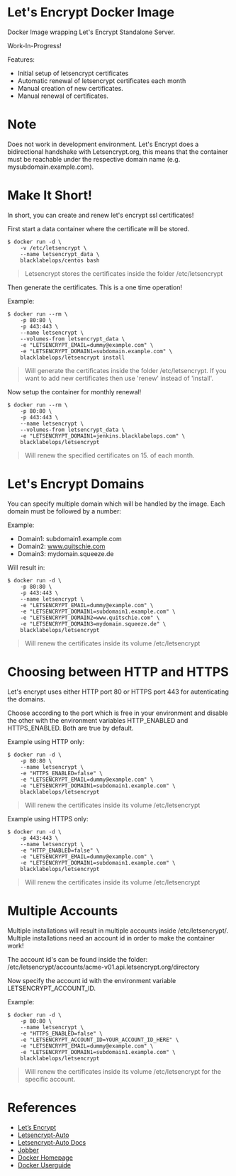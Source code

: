 # Let's Encrypt Docker Image

Docker Image wrapping Let's Encrypt Standalone Server.

Work-In-Progress!

Features:

* Initial setup of letsencrypt certificates
* Automatic renewal of letsencrypt certificates each month
* Manual creation of new certificates.
* Manual renewal of certificates.

# Note

Does not work in development environment. Let's Encrypt does a bidirectional handshake with Letsencrypt.org, this means that
the container must be reachable under the respective domain name (e.g. mysubdomain.example.com).

# Make It Short!

In short, you can create and renew let's encrypt ssl certificates!

First start a data container where the certificate will be stored.

~~~~
$ docker run -d \
    -v /etc/letsencrypt \
    --name letsencrypt_data \
    blacklabelops/centos bash
~~~~

> Letsencrypt stores the certificates inside the folder /etc/letsencrypt

Then generate the certificates. This is a one time operation!

Example:

~~~~
$ docker run --rm \
    -p 80:80 \
    -p 443:443 \
    --name letsencrypt \
    --volumes-from letsencrypt_data \
    -e "LETSENCRYPT_EMAIL=dummy@example.com" \
    -e "LETSENCRYPT_DOMAIN1=subdomain.example.com" \
    blacklabelops/letsencrypt install
~~~~

> Will generate the certificates inside the folder /etc/letsencrypt. If you want to add new certificates then use 'renew' instead of 'install'.

Now setup the container for monthly renewal!

~~~~
$ docker run --rm \
    -p 80:80 \
    -p 443:443 \
    --name letsencrypt \
    --volumes-from letsencrypt_data \
    -e "LETSENCRYPT_DOMAIN1=jenkins.blacklabelops.com" \
    blacklabelops/letsencrypt
~~~~

> Will renew the specified certificates on 15. of each month.

# Let's Encrypt Domains

You can specify multiple domain which will be handled by the image. Each domain must be followed by a number:

Example:

* Domain1: subdomain1.example.com
* Domain2: www.quitschie.com
* Domain3: mydomain.squeeze.de

Will result in:

~~~~
$ docker run -d \
    -p 80:80 \
    -p 443:443 \
    --name letsencrypt \
    -e "LETSENCRYPT_EMAIL=dummy@example.com" \
    -e "LETSENCRYPT_DOMAIN1=subdomain1.example.com" \
    -e "LETSENCRYPT_DOMAIN2=www.quitschie.com" \
    -e "LETSENCRYPT_DOMAIN3=mydomain.squeeze.de" \
    blacklabelops/letsencrypt
~~~~

> Will renew the certificates inside its volume /etc/letsencrypt

# Choosing between HTTP and HTTPS

Let's encrypt uses either HTTP port 80 or HTTPS port 443 for autenticating the domains.

Choose according to the port which is free in your environment and disable the other with
the environment variables HTTP_ENABLED and HTTPS_ENABLED. Both are true by default.

Example using HTTP only:

~~~~
$ docker run -d \
    -p 80:80 \
    --name letsencrypt \
    -e "HTTPS_ENABLED=false" \
    -e "LETSENCRYPT_EMAIL=dummy@example.com" \
    -e "LETSENCRYPT_DOMAIN1=subdomain1.example.com" \
    blacklabelops/letsencrypt
~~~~

> Will renew the certificates inside its volume /etc/letsencrypt

Example using HTTPS only:

~~~~
$ docker run -d \
    -p 443:443 \
    --name letsencrypt \
    -e "HTTP_ENABLED=false" \
    -e "LETSENCRYPT_EMAIL=dummy@example.com" \
    -e "LETSENCRYPT_DOMAIN1=subdomain1.example.com" \
    blacklabelops/letsencrypt
~~~~

> Will renew the certificates inside its volume /etc/letsencrypt

# Multiple Accounts

Multiple installations will result in multiple accounts inside /etc/letsencrypt/. Multiple installations need an account id in order to make the container work!

The account id's can be found inside the folder: /etc/letsencrypt/accounts/acme-v01.api.letsencrypt.org/directory

Now specify the account id with the environment variable LETSENCRYPT_ACCOUNT_ID.

Example:

~~~~
$ docker run -d \
    -p 80:80 \
    --name letsencrypt \
    -e "HTTPS_ENABLED=false" \
    -e "LETSENCRYPT_ACCOUNT_ID=YOUR_ACCOUNT_ID_HERE" \
    -e "LETSENCRYPT_EMAIL=dummy@example.com" \
    -e "LETSENCRYPT_DOMAIN1=subdomain1.example.com" \
    blacklabelops/letsencrypt
~~~~

> Will renew the certificates inside its volume /etc/letsencrypt for the specific account.

# References

* [Let’s Encrypt](https://letsencrypt.org/)
* [Letsencrypt-Auto](https://github.com/letsencrypt/letsencrypt)
* [Letsencrypt-Auto Docs](http://letsencrypt.readthedocs.org/en/latest/index.html)
* [Jobber](https://github.com/dshearer/jobber)
* [Docker Homepage](https://www.docker.com/)
* [Docker Userguide](https://docs.docker.com/userguide/)
